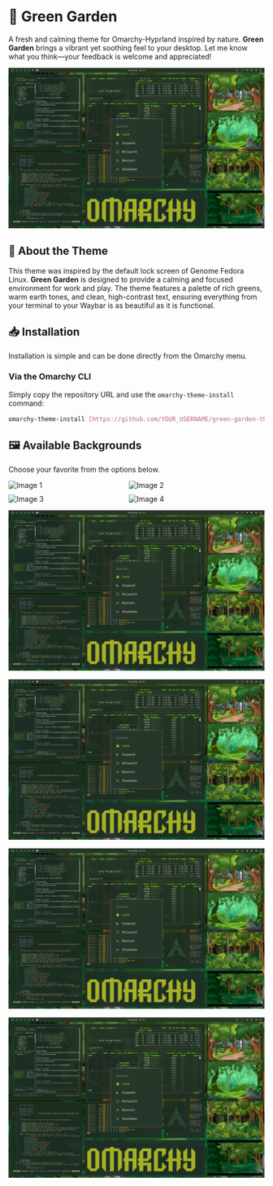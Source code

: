 # 🌳 Green Garden

A fresh and calming theme for Omarchy-Hyprland inspired by nature. **Green Garden** brings a vibrant yet soothing feel to your desktop. Let me know what you think—your feedback is welcome and appreciated! 


![Green Garden Theme Screenshot](https://raw.githubusercontent.com/kalk-ak/Stash/master/Omarchy-Green-Garden-Images/omarchy-lush-green.png)

## 🌿 About the Theme

This theme was inspired by the default lock screen of Genome Fedora Linux. **Green Garden** is designed to provide a calming and focused environment for work and play. The theme features a palette of rich greens, warm earth tones, and clean, high-contrast text, ensuring everything from your terminal to your Waybar is as beautiful as it is functional.


## 📥 Installation

Installation is simple and can be done directly from the Omarchy menu.

### Via the Omarchy CLI

Simply copy the repository URL and use the `omarchy-theme-install` command:

```bash
omarchy-theme-install [https://github.com/YOUR_USERNAME/green-garden-theme](https://github.com/YOUR_USERNAME/green-garden-theme)
```



## 🖼️ Available Backgrounds
Choose your favorite from the options below.
<div style="display: flex; flex-wrap: wrap; gap: 10px;">
  <img src="https://via.placeholder.com/400x200" alt="Image 1" style="width: 45%;">
  <img src="https://via.placeholder.com/400x200" alt="Image 2" style="width: 45%;">
  <img src="https://via.placeholder.com/400x200" alt="Image 3" style="width: 45%;">
  <img src="https://via.placeholder.com/400x200" alt="Image 4" style="width: 45%;">
</div>

![Image 1](https://raw.githubusercontent.com/kalk-ak/Stash/master/Omarchy-Green-Garden-Images/omarchy-lush-green.png)

![Image 2](https://raw.githubusercontent.com/kalk-ak/Stash/master/Omarchy-Green-Garden-Images/omarchy-lush-green.png)

![Image 3](https://raw.githubusercontent.com/kalk-ak/Stash/master/Omarchy-Green-Garden-Images/omarchy-lush-green.png)

![Image 4](https://raw.githubusercontent.com/kalk-ak/Stash/master/Omarchy-Green-Garden-Images/omarchy-lush-green.png)
